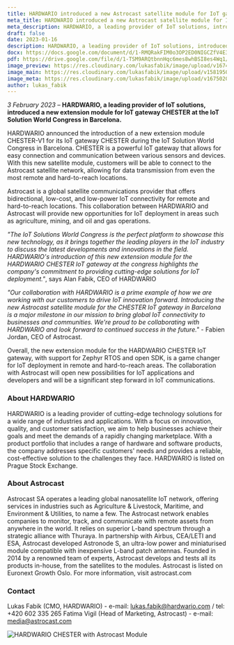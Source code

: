 ```yaml
---
title: HARDWARIO introduced a new Astrocast satellite module for IoT gateway CHESTER in Barcelona
meta_title: HARDWARIO introduced a new Astrocast satellite module for IoT gateway CHESTER in Barcelona
meta_description: HARDWARIO, a leading provider of IoT solutions, introduced a new extension module for IoT gateway CHESTER at the IoT Solution World Congress in Barcelona
draft: false
date: 2023-01-16
description: HARDWARIO, a leading provider of IoT solutions, introduced a new extension module for IoT gateway CHESTER at the IoT Solution World Congress in Barcelona
docx: https://docs.google.com/document/d/1-RMQRakFIM0o3OP2ED0NIGCZfV4E3tKs/edit?usp=sharing&ouid=100979526148034723712&rtpof=true&sd=true
pdf: https://drive.google.com/file/d/1-TSM9ARQtbnnHqc6mes8whBSI8es4Wq1/view?usp=sharing
image_preview: https://res.cloudinary.com/lukasfabik/image/upload/v1674941056/blog/2023-01-30-astrocast/chester-w1.png
image_main: https://res.cloudinary.com/lukasfabik/image/upload/v1581950249/blog/wide_placeholder.jpg
image_meta: https://res.cloudinary.com/lukasfabik/image/upload/v1675020345/blog/2023-01-30-astrocast/hardwario-astrocast-meta.png
author: lukas_fabik
---
```


*3 February 2023* – **HARDWARIO, a leading provider of IoT solutions, introduced a new extension module for IoT gateway CHESTER at the IoT Solution World Congress in Barcelona.**

HARDWARIO announced the introduction of a new extension module CHESTER-V1 for its IoT gateway CHESTER during the IoT Solution World Congress in Barcelona. CHESTER is a powerful IoT gateway that allows for easy connection and communication between various sensors and devices. With this new satellite module, customers will be able to connect to the Astrocast satellite network, allowing for data transmission from even the most remote and hard-to-reach locations.

Astrocast is a global satellite communications provider that offers bidirectional, low-cost, and low-power IoT connectivity for remote and hard-to-reach locations. This collaboration between HARDWARIO and Astrocast will provide new opportunities for IoT deployment in areas such as agriculture, mining, and oil and gas operations.

_"The IoT Solutions World Congress is the perfect platform to showcase this new technology, as it brings together the leading players in the IoT industry to discuss the latest developments and innovations in the field. HARDWARIO's introduction of this new extension module for the HARDWARIO CHESTER IoT gateway at the congress highlights the company's commitment to providing cutting-edge solutions for IoT deployment."_, says Alan Fabik, CEO of HARDWARIO

_"Our collaboration with HARDWARIO is a prime example of how we are working with our customers to drive IoT innovation forward. Introducing the new Astrocast satellite module for the CHESTER IoT gateway in Barcelona is a major milestone in our mission to bring global IoT connectivity to businesses and communities. We're proud to be collaborating with HARDWARIO and look forward to continued success in the future."_ - Fabien Jordan, CEO of Astrocast.

Overall, the new extension module for the HARDWARIO CHESTER IoT gateway, with support for Zephyr RTOS and open SDK, is a game changer for IoT deployment in remote and hard-to-reach areas. The collaboration with Astrocast will open new possibilities for IoT applications and developers and will be a significant step forward in IoT communications.

### About HARDWARIO
HARDWARIO is a leading provider of cutting-edge technology solutions for a wide range of industries and applications. With a focus on innovation, quality, and customer satisfaction, we aim to help businesses achieve their goals and meet the demands of a rapidly changing marketplace. With a product portfolio that includes a range of hardware and software products, the company addresses specific customers' needs and provides a reliable, cost-effective solution to the challenges they face.
HARDWARIO is listed on Prague Stock Exchange.


### About Astrocast
Astrocast SA operates a leading global nanosatellite IoT network, offering services in industries such as Agriculture & Livestock, Maritime, and Environment & Utilities, to name a few. The Astrocast network enables companies to monitor, track, and communicate with remote assets from anywhere in the world. It relies on superior L-band spectrum through a strategic alliance with Thuraya. In partnership with Airbus, CEA/LETI and ESA, Astrocast developed Astronode S, an ultra-low power and miniaturised module compatible with inexpensive L-band patch antennas. Founded in 2014 by a renowned team of experts, Astrocast develops and tests all its products in-house, from the satellites to the modules. Astrocast is listed on Euronext Growth Oslo.
For more information, visit astrocast.com 

### Contact
Lukas Fabik (CMO, HARDWARIO) - e-mail: lukas.fabik@hardwario.com / tel: +420 602 335 265
Fatima Vigil (Head of Marketing, Astrocast) - e-mail: media@astrocast.com

![HARDWARIO CHESTER with Astrocast Module](https://res.cloudinary.com/lukasfabik/image/upload/v1674940743/blog/2023-01-30-astrocast/CHESTER_Astrocast.png)
